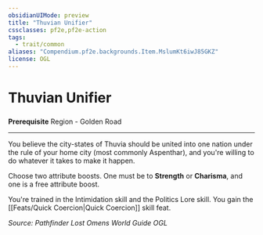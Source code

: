 ```yaml
---
obsidianUIMode: preview
title: "Thuvian Unifier"
cssclasses: pf2e,pf2e-action
tags:
  - trait/common
aliases: "Compendium.pf2e.backgrounds.Item.MslumKt6iwJ85GKZ"
license: OGL
---
```

# Thuvian Unifier

### 






**Prerequisite** Region - Golden Road

* * *

You believe the city-states of Thuvia should be united into one nation under the rule of your home city (most commonly Aspenthar), and you're willing to do whatever it takes to make it happen.

Choose two attribute boosts. One must be to **Strength** or **Charisma**, and one is a free attribute boost.

You're trained in the Intimidation skill and the Politics Lore skill. You gain the [[Feats/Quick Coercion|Quick Coercion]] skill feat.

*Source: Pathfinder Lost Omens World Guide*
*OGL*